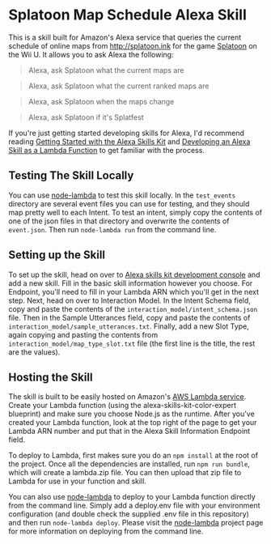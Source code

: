 # Splatoon Map Schedule Alexa Skill

This is a skill built for Amazon's Alexa service that queries the current schedule of online maps
from http://splatoon.ink for the game [Splatoon](http://splatoon.nintendo.com) on the Wii U.  It
allows you to ask Alexa the following:

> Alexa, ask Splatoon what the current maps are

> Alexa, ask Splatoon what the current ranked maps are

> Alexa, ask Splatoon when the maps change

> Alexa, ask Splatoon if it's Splatfest

If you're just getting started developing skills for Alexa, I'd recommend reading [Getting Started
with the Alexa Skills
Kit](https://developer.amazon.com/public/solutions/alexa/alexa-skills-kit/getting-started-guide) and
[Developing an Alexa Skill as a Lambda
Function](https://developer.amazon.com/public/solutions/alexa/alexa-skills-kit/docs/developing-an-alexa-skill-as-a-lambda-function) to get familiar with the process.

## Testing The Skill Locally

You can use [node-lambda](https://github.com/motdotla/node-lambda) to test this skill locally. In
the `test_events` directory are several event files you can use for testing, and they should map
pretty well to each Intent. To test an intent, simply copy the contents of one of the json files in
that directory and overwrite the contents of `event.json`. Then run `node-lambda run` from the
command line.

## Setting up the Skill

To set up the skill, head on over to [Alexa skills kit
development console](https://developer.amazon.com/edw/home.html) and add a new skill. Fill in the
basic skill information however you choose. For Endpoint, you'll need to fill in your Lambda ARN
which you'll get in the next step. Next, head on over to Interaction Model. In the Intent
Schema field, copy and paste the contents of the `interaction_model/intent_schema.json` file. Then
in the Sample Utterances field, copy and paste the contents of
`interaction_model/sample_utterances.txt`. Finally, add a new Slot Type, again copying and pasting
the contents from `interaction_model/map_type_slot.txt` file (the first line is the title, the rest
are the values).

## Hosting the Skill

The skill is built to be easily hosted on Amazon's [AWS
Lambda service](https://aws.amazon.com/lambda/). Create your Lambda function (using the
alexa-skills-kit-color-expert blueprint) and make sure you choose Node.js as the runtime. After
you've created your Lambda function, look at the top right of the page to get your Lambda ARN
number and put that in the Alexa Skill Information Endpoint field.

To deploy to Lambda, first makes sure you do an `npm install` at the root of the project.
Once all the dependencies are installed, run `npm run bundle`, which will create a lambda.zip file.
You can then upload that zip file to Lambda for use in your function and skill.

You can also use [node-lambda](https://github.com/motdotla/node-lambda) to deploy to your Lambda
function directly from the command line. Simply add a deploy.env file with your environment
configuration (and double check the supplied .env file in this repository) and then run
`node-lambda deploy`. Please visit the [node-lambda](https://github.com/motdotla/node-lambda)
project page for more information on deploying from the command line.
